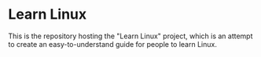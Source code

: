 # Learn Linux

This is the repository hosting the "Learn Linux" project, which is an attempt to create an easy-to-understand guide for people to learn Linux.
